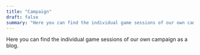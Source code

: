 ```yaml
---
title: "Campaign"
draft: false
summary: "Here you can find the individual game sessions of our own campaign as a blog."
---
```


Here you can find the individual game sessions of our own campaign as a blog.
